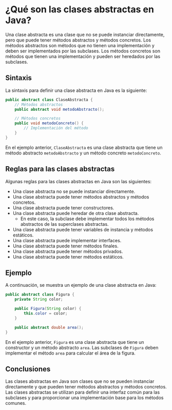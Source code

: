 # ¿Qué son las clases abstractas en Java?

Una clase abstracta es una clase que no se puede instanciar directamente, pero que puede tener métodos abstractos y
métodos concretos. Los métodos abstractos son métodos que no tienen una implementación y deben ser implementados por las
subclases. Los métodos concretos son métodos que tienen una implementación y pueden ser heredados por las subclases.

## Sintaxis

La sintaxis para definir una clase abstracta en Java es la siguiente:

```java
public abstract class ClaseAbstracta {
    // Métodos abstractos
    public abstract void metodoAbstracto();

    // Métodos concretos
    public void metodoConcreto() {
        // Implementación del método
    }
}
```

En el ejemplo anterior, `ClaseAbstracta` es una clase abstracta que tiene un método abstracto `metodoAbstracto` y un
método concreto `metodoConcreto`.

## Reglas para las clases abstractas

Algunas reglas para las clases abstractas en Java son las siguientes:

* Una clase abstracta no se puede instanciar directamente.
* Una clase abstracta puede tener métodos abstractos y métodos concretos.
* Una clase abstracta puede tener constructores.
* Una clase abstracta puede heredar de otra clase abstracta.
    * En este caso, la subclase debe implementar todos los métodos abstractos de las superclases abstractas.
* Una clase abstracta puede tener variables de instancia y métodos estáticos.
* Una clase abstracta puede implementar interfaces.
* Una clase abstracta puede tener métodos finales.
* Una clase abstracta puede tener métodos privados.
* Una clase abstracta puede tener métodos estáticos.

## Ejemplo

A continuación, se muestra un ejemplo de una clase abstracta en Java:

```java
public abstract class Figura {
    private String color;

    public Figura(String color) {
        this.color = color;
    }

    public abstract double area();
}
```

En el ejemplo anterior, `Figura` es una clase abstracta que tiene un constructor y un método abstracto `area`. Las
subclases de `Figura` deben implementar el método `area` para calcular el área de la figura.

## Conclusiones

Las clases abstractas en Java son clases que no se pueden instanciar directamente y que pueden tener métodos abstractos
y métodos concretos. Las clases abstractas se utilizan para definir una interfaz común para las subclases y para
proporcionar una implementación base para los métodos comunes.